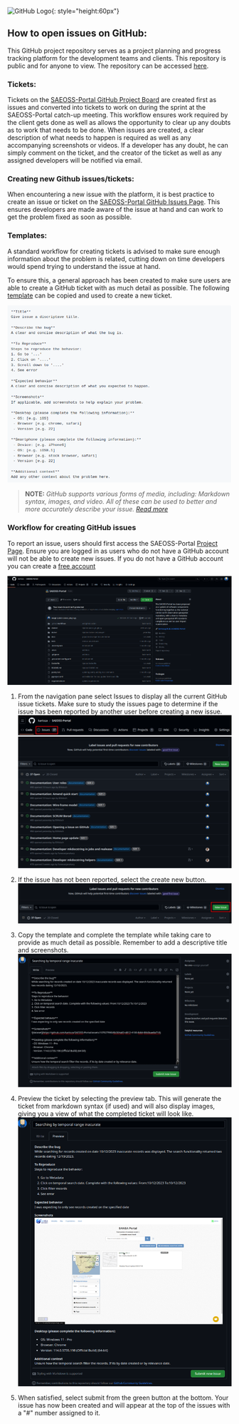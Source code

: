 ![GitHub Logo](https://github.githubassets.com/images/modules/logos_page/GitHub-Mark.png){: style="height:60px"}

## How to open issues on GitHub:

This GitHub project repository serves as a project planning and progress tracking platform for the development teams and clients. This repository is public and for anyone to view. The repository can be accessed [here](https://github.com/kartoza/SAEOSS-Portal).

### Tickets: 

Tickets on the [SAEOSS-Portal GitHub Project Board](https://github.com/kartoza/SAEOSS-Portal/issues) are created first as issues and converted into tickets to work on during the sprint at the SAEOSS-Portal catch-up meeting. This workflow ensures work required by the client gets done as well as allows the opportunity to clear up any doubts as to work that needs to be done. When issues are created, a clear description of what needs to happen is required as well as any accompanying screenshots or videos. If a developer has any doubt, he can simply comment on the ticket, and the creator of the ticket as well as any assigned developers will be notified via email.

### Creating new Github issues/tickets:

When encountering a new issue with the platform, it is best practice to create an issue or ticket on the [SAEOSS-Portal GitHub Issues Page](https://github.com/kartoza/SAEOSS-Portal/issues). This ensures developers are made aware of the issue at hand and can work to get the problem fixed as soon as possible.

### Templates:

A standard workflow for creating tickets is advised to make sure enough information about the problem is related, cutting down on time developers would spend trying to understand the issue at hand.

To ensure this, a general approach has been created to make sure users are able to create a GitHub ticket with as much detail as possible. The following [template](../../developer/guide/templates/bug-report-message-template.md) can be copied and used to create a new ticket.

![Template](../img/github_bug_template.png)

> **NOTE:** *GitHub supports various forms of media, including: Markdown syntax, images, and video. All of these can be used to better and more accurately describe your issue. [Read more](https://docs.github.com/en/get-started/writing-on-github/getting-started-with-writing-and-formatting-on-github/basic-writing-and-formatting-syntax)*

### Workflow for creating GitHub issues

To report an issue, users should first access the SAEOSS-Portal [Project Page](https://github.com/kartoza/SAEOSS-Portal). Ensure you are logged in as users who do not have a GitHub account will not be able to create new issues. If you do not have a GitHub account you can create a [free account](https://github.com/signup?ref_cta=Sign+up&ref_loc=header+logged+out&ref_page=%2F&source=header-home)

![ProjectBoard](../img/Gh_project.png)

1. From the navigation pane select Issues to display all the current GitHub issue tickets. Make sure to study the issues page to determine if the issue has been reported by another user before creating a new issue.
    ![Nav](../img/Gh_issue.png)
    ![Nav](../img/Gh_issues.png)

2. If the issue has not been reported, select the create new button.
    ![NewIssue](../img/Gh_newIssue.png)

3. Copy the template and complete the template while taking care to provide as much detail as possible. Remember to add a descriptive title and screenshots.
    ![ProjectBoard](../img/Gh_NewIss.png)

4. Preview the ticket by selecting the preview tab. This will generate the ticket from markdown syntax (if used) and will also display images, giving you a view of what the completed ticket will look like. 
    ![ProjectBoard](../img/Gh_newIssPre.png)

5. When satisfied, select submit from the green button at the bottom. Your issue has now been created and will appear at the top of the issues with a "#" number assigned to it. 

<!-- move below to developer or somewhere else --------------------------- -->

<!-- 
#### Labels

Tickets have accompanying labels which will be assigned by the development team once reviewing the ticket. These labels aim to give a better description of the type of issue as well as keeping development on track with coordinated effort. During the development of the product some team members can be assigned to deal with only certain types of tickets. The team lead or technical lead on the project will upon reviewing the ticket assign the ticket to the correct team member and also add necessary labels. 

![image](../img/GH_labels.png)

Creators of the ticket will be informed of any activity with the ticket via email notification. This includes when tickets have been resolved or being assigned to development team members. Once the ticket has been resolved and closed a final notification will be sent via email stating that the ticket has been resolved/closed. 

#### Ticket Sizing:  

Each issue is sized according to its expected time to accomplish. Labels are rated by size with the following labels: 

![image](../img/GH_size.png) 

- size [N/A] - Applied to issues where size is not applicable. 
- Size [1] - It's quick I will have this done in about 1 hour. 
- Size [2] - Give me 2 hours and I will have it for you. 
- Size [5] - It will take between half a day and a full day. 
- Size [8] - This is a full-day job. 
- Size [13] - I'm going to need about a day and a half to two days. 
- Size [20] - It will take at least two to three days. 
- Size [40] - This will take a full week. 

Tickets larger than SIZE 8 are usually broken down into smaller tickets/tasks to better display development progress. SIZE N/A labels are reserved for tasks which are difficult to estimate, like debugging and complex issues. 

 -->
